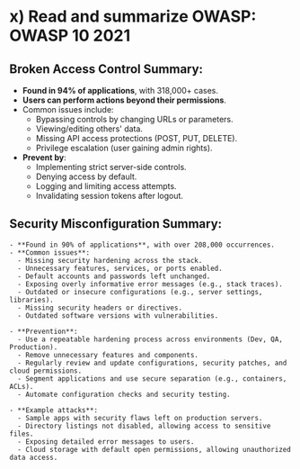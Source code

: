 # x) Read and summarize OWASP: OWASP 10 2021


## Broken Access Control Summary:
  - **Found in 94% of applications**, with 318,000+ cases.
  - **Users can perform actions beyond their permissions**.
  - Common issues include:
    - Bypassing controls by changing URLs or parameters.
    - Viewing/editing others' data.
    - Missing API access protections (POST, PUT, DELETE).
    - Privilege escalation (user gaining admin rights).
  - **Prevent by**:
    - Implementing strict server-side controls.
    - Denying access by default.
    - Logging and limiting access attempts.
    - Invalidating session tokens after logout.

## Security Misconfiguration Summary:

    - **Found in 90% of applications**, with over 208,000 occurrences.
    - **Common issues**:
      - Missing security hardening across the stack.
      - Unnecessary features, services, or ports enabled.
      - Default accounts and passwords left unchanged.
      - Exposing overly informative error messages (e.g., stack traces).
      - Outdated or insecure configurations (e.g., server settings, libraries).
      - Missing security headers or directives.
      - Outdated software versions with vulnerabilities.
    
    - **Prevention**:
      - Use a repeatable hardening process across environments (Dev, QA, Production).
      - Remove unnecessary features and components.
      - Regularly review and update configurations, security patches, and cloud permissions.
      - Segment applications and use secure separation (e.g., containers, ACLs).
      - Automate configuration checks and security testing.
    
    - **Example attacks**:
      - Sample apps with security flaws left on production servers.
      - Directory listings not disabled, allowing access to sensitive files.
      - Exposing detailed error messages to users.
      - Cloud storage with default open permissions, allowing unauthorized data access.
